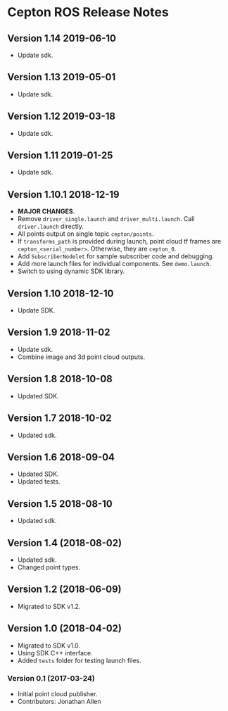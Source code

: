 # Cepton ROS Release Notes

## Version 1.14 2019-06-10
* Update sdk.
  
## Version 1.13 2019-05-01
* Update sdk.

## Version 1.12 2019-03-18
* Update sdk.

## Version 1.11 2019-01-25
* Update sdk.

## Version 1.10.1 2018-12-19
* **MAJOR CHANGES**.
* Remove `driver_single.launch` and `driver_multi.launch`. Call `driver.launch` directly.
* All points output on single topic `cepton/points`.
* If `transforms_path` is provided during launch, point cloud tf frames are `cepton_<serial_number>`. Otherwise, they are `cepton_0`.
* Add `SubscriberNodelet` for sample subscriber code and debugging.
* Add more launch files for individual components. See `demo.launch`.
* Switch to using dynamic SDK library.

## Version 1.10 2018-12-10
* Update SDK.

## Version 1.9 2018-11-02
* Update sdk.
* Combine image and 3d point cloud outputs.

## Version 1.8 2018-10-08
* Updated SDK.

## Version 1.7 2018-10-02
* Updated sdk.

## Version 1.6 2018-09-04
* Updated SDK.
* Updated tests.

## Version 1.5 2018-08-10
* Updated sdk.

## Version 1.4 (2018-08-02)
* Updated sdk.
* Changed point types.

## Version 1.2 (2018-06-09)
* Migrated to SDK v1.2.

## Version 1.0 (2018-04-02)
* Migrated to SDK v1.0.
* Using SDK C++ interface.
* Added `tests` folder for testing launch files.

### Version 0.1 (2017-03-24)
* Initial point cloud publisher.
* Contributors: Jonathan Allen
